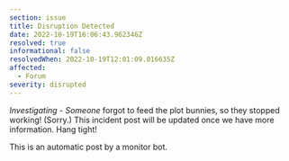 ```yaml
---
section: issue
title: Disruption Detected
date: 2022-10-19T16:06:43.962346Z
resolved: true
informational: false
resolvedWhen: 2022-10-19T12:01:09.016635Z
affected:
  - Forum
severity: disrupted
---
```

*Investigating* - _Someone_ forgot to feed the plot bunnies, so they stopped working! (Sorry.) This incident post will be updated once we have more information. Hang tight!

This is an automatic post by a monitor bot.
        
